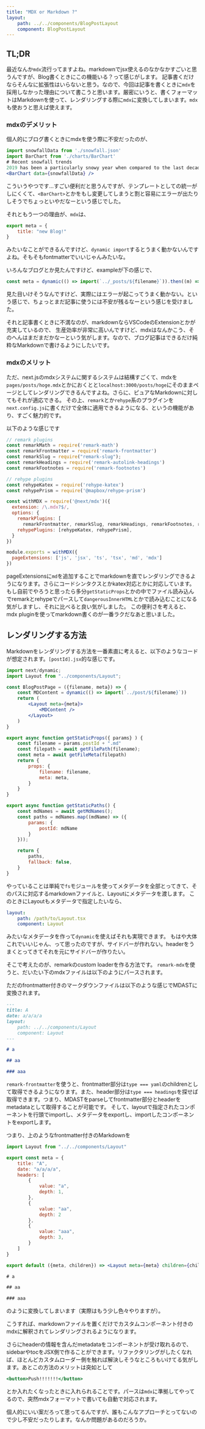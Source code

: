 ```yaml
---
title: "MDX or Markdown ?"
layout:
    path: ../../components/BlogPostLayout
    component: BlogPostLayout
---
```


## TL;DR

最近なんか`mdx`流行ってますよね。markdownでjsx使えるのなかなかすごいと思うんですが、Blog書くときにこの機能いる？って感じがします。
記事書くだけならそんなに拡張性はいらないと思う。なので、今回は記事を書くときに`mdx`を採用しなかった理由について書こうと思います。厳密にいうと、書くフォーマットはMarkdownを使って、レンダリングする際に`mdx`に変換してしまいます。`mdx`も使おうと思えば使えます。


### mdxのデメリット

個人的にブログ書くときにmdxを使う際に不安だったのが、

```jsx
import snowfallData from './snowfall.json'
import BarChart from './charts/BarChart'
# Recent snowfall trends
2019 has been a particularly snowy year when compared to the last decade.
<BarChart data={snowfallData} />
```
こういうやつです...すごい便利だと思うんですが、テンプレートとしての統一がしにくくて、`<BarChart>`とかをもし変更してしまうと割と容易にエラーが出たりしそうでちょっといやだなーという感じでした。

それともう一つの理由が、`mdx`は、

```jsx
export meta = {
    title: "new Blog!"
}
```

みたいなことができるんですけど、`dynamic import`するとうまく動かないんですよね。そもそもfontmatterでいいじゃんみたいな。

いろんなブログとか見たんですけど、exampleが下の感じで、

```jsx
const meta = dynamic(() => import(`../_posts/${filename}`)).then((m) => m.meta);
```

見た目いけそうなんですけど、実際にはエラーが起こってうまく動かない。という感じで、ちょっとまだ記事に使うには不安が残るなーという感じを受けました。

それと記事書くときに不満なのが、markdownならVSCodeのExtensionとかが充実しているので、
生産効率が非常に高いんですけど、mdxはなんかこう、そのへんはまだまだかなーという気がします。なので、ブログ記事はできるだけ純粋なMarkdownで書けるようにしたいです。

### mdxのメリット

ただ、next.jsのmdxシステムに関するシステムは結構すごくて、mdxを`pages/posts/hoge.mdx`とかにおくとと`localhost:3000/posts/hoge`にそのままページとしてレンダリングできるんですよね。さらに、ピュアなMarkdownに対してもそれが適応できる。
その上、`remark`とか`rehype`系のプラグインを`next.config.js`に書くだけで全体に適用できるようになる、というの機能があり、すごく魅力的です。

以下のような感じです

```js
// remark plugins
const remarkMath = require('remark-math')
const remarkFrontmatter = require('remark-frontmatter')
const remarkSlug = require("remark-slug");
const remarkHeadings = require('remark-autolink-headings')
const remarkFootnotes = require('remark-footnotes')

// rehype plugins
const rehypeKatex = require('rehype-katex')
const rehypePrism = require('@mapbox/rehype-prism')

const withMDX = require('@next/mdx')({
  extension: /\.mdx?$/,
  options: {
    remarkPlugins: [
      remarkFrontmatter, remarkSlug, remarkHeadings, remarkFootnotes, remarkMath],
    rehypePlugins: [rehypeKatex, rehypePrism],
  }
})

module.exports = withMDX({
  pageExtensions: ['js', 'jsx', 'ts', 'tsx', 'md', 'mdx']
})
```

pageExtensionsに`md`を追加することでmarkdownを直でレンダリングできるようになります。さらにコードシンタクスとかkatex対応とかに対応しています。
もし自前でやろうと思ったら多分`getStaticProps`とかの中でファイル読み込んでremarkとrehypeでパースして`dangerousInnerHTML`とかで読み込むことになる気がしますし、それに比べると良い気がしました。
この便利さを考えると、mdx pluginを使ってmarkdown書くのが一番ラクだなあと思いました。

## レンダリングする方法

Markdownをレンダリングする方法を一番素直に考えると、以下のようなコードが想定されます。`[postId].jsx`的な感じです。

```jsx
import next/dynamic;
import Layout from "../components/Layout";

const BlogPostPage = ({filename, meta}) => {
    const MDContent = dynamic(() => import(`../post/${filename}`))
    return (
        <Layout meta={meta}>
            <MDContent />
        </Layout>
    )
}

export async function getStaticProps({ params} ) {
    const filename = params.postId + ".md"
    const filepath = await getFilePath(filename);
    const meta = await getFileMeta(filepath)
    return {
        props: {
            filename: filename,
            meta: meta,
        }
    }
}

export async function getStaticPaths() {
    const mdNames = await getMdNames();
    const paths = mdNames.map((mdName) => ({
        params: {
            postId: mdName
        }
    }));

    return {
        paths,
        fallback: false,
    }
}
```

やっていることは単純で`fs`モジュールを使ってメタデータを全部とってきて、そのパスに対応するmarkdownファイルと、Layoutにメタデータを渡します。
このときにLayoutもメタデータで指定したいなら、

```yaml
layout:
    path: /path/to/Layout.tsx
    component: Layout
```

みたいなメタデータを作って`dynamic`を使えばそれも実現できます。
もはや大体これでいいじゃん、って思ったのですが、サイドバーが作れない。headerをうまくとってきてそれを元にサイドバーが作りたい。

そこで考えたのが、remarkのcustom loaderを作る方法です。
`remark-mdx`を使うと、だいたい下のmdxファイルは以下のようにパースされます。


ただのfrontmatter付きのマークダウンファイルは以下のような感じでMDASTに変換されます。

```md
---
title: A
date: a/a/a/a
layout:
    path: ../../components/Layout
    component: Layout
---

# a

## aa

### aaa
```

`remark-frontmatter`を使うと、frontmatter部分は`type === yaml`のchildrenとして取得できるようになります。また、header部分は`type === headings`を探せば取得できます。つまり、MDASTをparseしてfrontmatter部分とheaderをmetadataとして取得することが可能です。
そして、layoutで指定されたコンポーネントを行頭でimportし、メタデータをexportし、importしたコンポーネントをexportします。

つまり、上のようなfrontmatter付きのMarkdownを

```jsx
import Layout from "../../components/Layout"

export const meta = {
    title: "A",
    date: "a/a/a/a",
    headers: [
        {
            value: "a",
            depth: 1,
        },
        {
            value: "aa",
            depth: 2
        },
        {
            value: "aaa",
            depth: 3,
        }
    ]
}

export default ({meta, children}) => <Layout meta={meta} children={children} />

# a

## aa

### aaa

```

のように変換してしまいます（実際はもう少し色々やりますが）。

こうすれば、markdownファイルを置くだけでカスタムコンポーネント付きのmdxに解釈されてレンダリングされるようになります。

さらにheaderの情報を含んだmetadataをコンポーネントが受け取れるので、sidebarやtocをJSX側で作ることができます。リファクタリングがしたくなれば、ほとんどカスタムローダー側を触れば解決しそうなところもいけてる気がします。あとこの方法のメリットは突如として

```jsx
<button>Push!!!!!!!</button>
```

とか入れたくなったときに入れられることです。パースは`mdx`に準拠してやってるので、突然mdxフォーマットで書いても自動で対応されます。

個人的にいい案だろって思ってるんですが、誰もこんなアプローチとってないので少し不安だったりします。なんか問題があるのだろうか。
